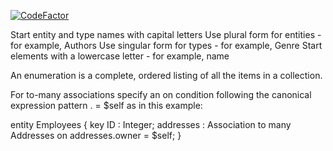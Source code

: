 [![CodeFactor](https://www.codefactor.io/repository/github/robbymanis/organization-chart-2023/badge)](https://www.codefactor.io/repository/github/robbymanis/organization-chart-2023)

Start entity and type names with capital letters
Use plural form for entities - for example, Authors
Use singular form for types - for example, Genre
Start elements with a lowercase letter - for example, name

An enumeration is a complete, ordered listing of all the items in a collection. 

For to-many associations specify an on condition following the canonical expression pattern <assoc>.<backlink> = $self as in this example:

entity Employees {
  key ID : Integer;
  addresses : Association to many Addresses
    on addresses.owner = $self;
}

